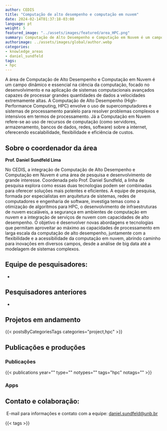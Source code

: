 ```yaml
---
author: CEDIS
title: "Computação de alto desempenho e computação em nuvem"
date: 2024-02-14T01:37:18-03:00
language: pt
weight: 5
featured_image: "../assets/images/featured/area_HPC.png"
summary: Computação de Alto Desempenho e Computação em Nuvem é um campo dinâmico e essencial na ciência da computação, focado no desenvolvimento e na aplicação de sistemas computacionais avançados capazes de processar grandes quantidades de dados a velocidades extremamente altas.
authorimage: ../assets/images/global/author.webp
categories:
- knowledge_areas
- daniel_sundfeld
tags: 
- hpc
---
```

A área de Computação de Alto Desempenho e Computação em Nuvem é um campo dinâmico e essencial na ciência da computação, focado no desenvolvimento e na aplicação de sistemas computacionais avançados capazes de processar grandes quantidades de dados a velocidades extremamente altas. A Computação de Alto Desempenho (High-Performance Computing, HPC) envolve o uso de supercomputadores e sistemas de processamento paralelo para resolver problemas complexos e intensivos em termos de processamento. Já a Computação em Nuvem refere-se ao uso de recursos de computação (como servidores, armazenamento, bancos de dados, redes, software) sobre a internet, oferecendo escalabilidade, flexibilidade e eficiência de custos.

## Sobre o coordenador da área
**Prof. Daniel Sundfeld Lima**

No CEDIS, a integração de Computação de Alto Desempenho e Computação em Nuvem é uma área de pesquisa e desenvolvimento de grande interesse. Coordenada pelo Prof. Daniel Sundfeld, a linha de pesquisa explora como essas duas tecnologias podem ser combinadas para oferecer soluções mais potentes e eficientes. A equipe de pesquisa, formada por especialistas em arquitetura de sistemas, redes de computadores e engenharia de software, investiga temas como a otimização de algoritmos para HPC, o desenvolvimento de infraestruturas de nuvem escaláveis, a segurança em ambientes de computação em nuvem e a integração de serviços de nuvem com capacidades de alto desempenho. O objetivo é desenvolver novas abordagens e tecnologias que permitam aproveitar ao máximo as capacidades de processamento em larga escala da computação de alto desempenho, juntamente com a flexibilidade e a acessibilidade da computação em nuvem, abrindo caminho para inovações em diversos campos, desde a análise de big data até a modelagem de sistemas complexos.

## Equipe de pesquisadores:

- 

## Pesquisadores anteriores
- 

## Projetos em andamento
{{< postsByCategoriesTags categories="project,hpc" >}}

## Publicações e produções
### Publicações

{{< publications year="" type="" notypes="" tags="hpc" notags="" >}}

### Apps

## Contato e colaboração:
 E-mail para informações e contato com a equipe: [daniel.sundfeld@unb.br](mailto:daniel.sundfeld@unb.br)

{{< tags >}}